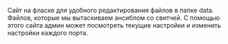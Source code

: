 Сайт на фласке для удобного редактирования файлов в папке data. Файлов, которые мы вытаскиваем ансиблом со свитчей. С помощью этого сайта админ может посмотреть текущие настройки и изменить настройки каждого порта.
